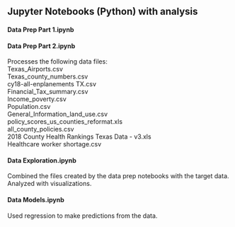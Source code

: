## Jupyter Notebooks (Python) with analysis 

#### Data Prep Part 1.ipynb
#### Data Prep Part 2.ipynb
Processes the following data files:  
Texas_Airports.csv  
Texas_county_numbers.csv  
cy18-all-enplanements TX.csv  
Financial_Tax_summary.csv  
Income_poverty.csv  
Population.csv  
General_Information_land_use.csv  
policy_scores_us_counties_reformat.xls  
all_county_policies.csv  
2018 County Health Rankings Texas Data - v3.xls  
Healthcare worker shortage.csv  
#### Data Exploration.ipynb
Combined the files created by the data prep notebooks with the target data.  Analyzed with visualizations.
#### Data Models.ipynb
Used regression to make predictions from the data.
